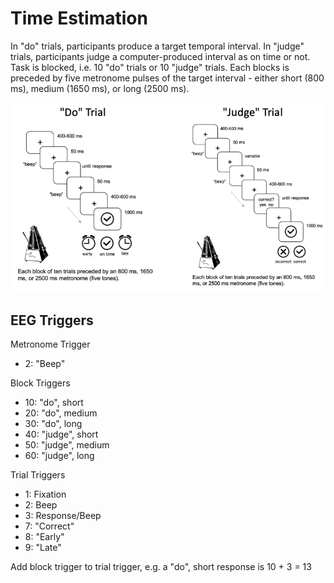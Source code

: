 # Time Estimation

In "do" trials, participants produce a target temporal interval. In "judge" trials, participants judge a computer-produced interval as on time or not. Task is blocked, i.e. 10 "do" trials or 10 "judge" trials. Each blocks is preceded by five metronome pulses of the target interval - either short (800 ms), medium (1650 ms), or long (2500 ms).

![trial overview](./images/trials.png "trial overview")

## EEG Triggers

Metronome Trigger

* 2: "Beep"

Block Triggers

* 10: "do", short  
* 20: "do", medium  
* 30: "do", long  
* 40: "judge", short  
* 50: "judge", medium  
* 60: "judge", long  

Trial Triggers  
* 1: Fixation  
* 2: Beep  
* 3: Response/Beep  
* 7: "Correct"  
* 8: "Early"  
* 9: "Late"  

Add block trigger to trial trigger, e.g. a "do", short response is 10 + 3 = 13
